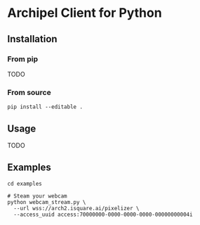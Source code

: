 # Archipel Client for Python

## Installation

### From pip

TODO

### From source

```
pip install --editable .
```

## Usage

TODO

## Examples

```
cd examples

# Steam your webcam
python webcam_stream.py \
  --url wss://arch2.isquare.ai/pixelizer \
  --access_uuid access:70000000-0000-0000-0000-00000000004i
```

